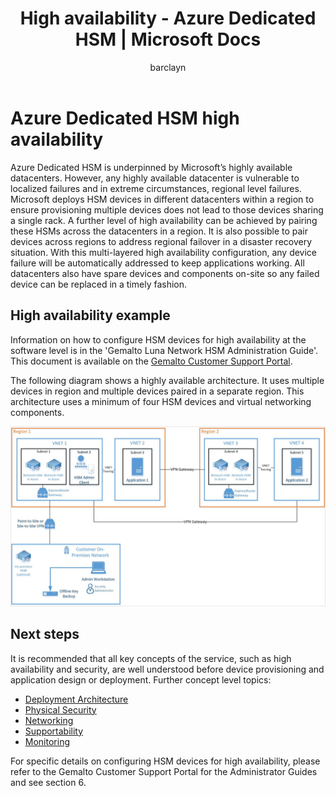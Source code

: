 ﻿---
title: High availability - Azure Dedicated HSM | Microsoft Docs
description: Azure Dedicated HSM high availability example and basic considerations
services: dedicated-hsm
author: barclayn
manager: barbkess
ms.custom: "mvc, seodec18"
ms.service: key-vault
ms.workload: identity
ms.tgt_pltfrm: na
ms.devlang: na
ms.topic: conceptual
ms.date: 12/07/2018
ms.author: barclayn

---
# Azure Dedicated HSM high availability

Azure Dedicated HSM is underpinned by Microsoft’s highly available datacenters. However, any highly available datacenter is vulnerable to localized failures and in extreme circumstances, regional level failures. Microsoft deploys HSM devices in different datacenters within a region to ensure provisioning multiple devices does not lead to those devices sharing a single rack. A further level of high availability can be achieved by pairing these HSMs across the datacenters in a region. It is also possible to pair devices across regions to address regional failover in a disaster recovery situation. With this multi-layered high availability configuration, any device failure will be automatically addressed to keep applications working. All datacenters also have spare devices and components on-site so any failed device can be replaced in a timely fashion.

## High availability example

Information on how to configure HSM devices for high availability at the software level is in the 'Gemalto Luna Network HSM Administration Guide'. This document is available on the  [Gemalto Customer Support Portal](https://supportportal.gemalto.com/csm/).

The following diagram shows a highly available architecture. It uses multiple devices in region and multiple devices paired in a separate region. This architecture uses a minimum of four HSM devices and virtual networking components.

![High availability diagram](media/high-availability/high-availability.png)

## Next steps

It is recommended that all key concepts of the service, such as high availability and security, are well understood before device provisioning and application design or deployment.
Further concept level topics:

* [Deployment Architecture](deployment-architecture.md)
* [Physical Security](physical-security.md)
* [Networking](networking.md)
* [Supportability](supportability.md)
* [Monitoring](monitoring.md)

For specific details on configuring HSM devices for high availability, please refer to the Gemalto Customer Support Portal for the Administrator Guides and see section 6.

